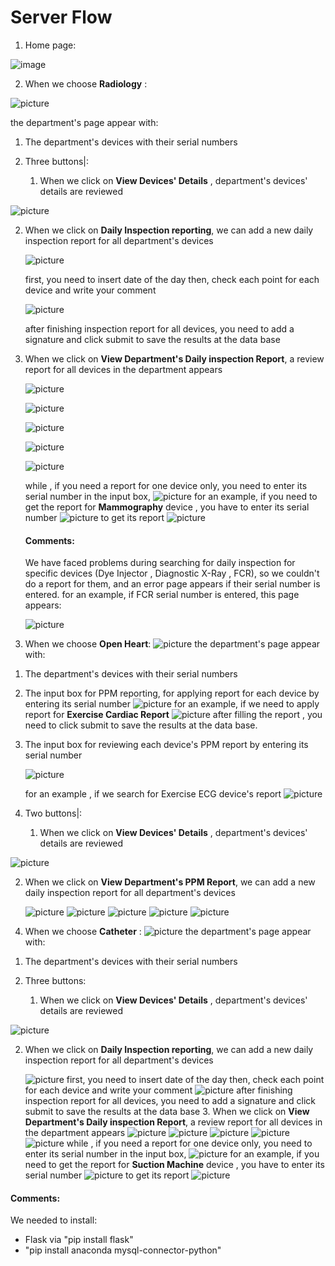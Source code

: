 # Server Flow

1) Home page:



![image](C:/Users/GEHAD/Desktop/Clinical-Project/Clinical-Project/images/screen1.PNG)



2) When we choose **Radiology** :

![picture](C:/Users/GEHAD/Desktop/Clinical-Project/Clinical-Project/images/screen2.PNG)

the department's page appear with:

1. The department's devices with their serial numbers

2. Three buttons|:

   1. When we click on **View Devices' Details** , department's devices' details are reviewed

![picture](C:/Users/GEHAD/Desktop/Clinical-Project/Clinical-Project/images/screen3.PNG)

2. When we click on **Daily Inspection reporting**, we can add a new daily inspection report for all department's devices



   ![picture](C:/Users/GEHAD/Desktop/Clinical-Project/Clinical-Project/images/screen4.PNG)

   first, you need to insert date of the day
   then, check each point for each device and write your comment

   ![picture](C:/Users/GEHAD/Desktop/Clinical-Project/Clinical-Project/images/screen5.PNG)

   after finishing inspection report for all devices, you need to add a signature and click submit to save the results at the data base

3. When we click on **View Department's Daily inspection Report**, a review report for all devices in the department appears

   ![picture](C:/Users/GEHAD/Desktop/Clinical-Project/Clinical-Project/images/screen6.PNG)

   ![picture](C:/Users/GEHAD/Desktop/Clinical-Project/Clinical-Project/images/screen7.PNG)

   ![picture](C:/Users/GEHAD/Desktop/Clinical-Project/Clinical-Project/images/screen8.PNG)

   ![picture](C:/Users/GEHAD/Desktop/Clinical-Project/Clinical-Project/images/screen9.PNG)

   ![picture](C:/Users/GEHAD/Desktop/Clinical-Project/Clinical-Project/images/screen10.PNG)

   while , if you need a report for one device only, you need to enter its serial number in the input box, 
   ![picture](C:/Users/GEHAD/Desktop/Clinical-Project/Clinical-Project/images/screen11.PNG)
   for an example, if you need to get the report for **Mammography** device , you have to enter its serial number 
   ![picture](C:/Users/GEHAD/Desktop/Clinical-Project/Clinical-Project/images/screen13.PNG)
   to get its report
   ![picture](C:/Users/GEHAD/Desktop/Clinical-Project/Clinical-Project/images/screen12.PNG)

   #### Comments:

   We have faced problems during searching for daily inspection for specific devices (Dye Injector , Diagnostic X-Ray , FCR),
   so we couldn't do a report for them, and an error page appears if their serial number is entered.
   for an example, if FCR serial number is entered, this page appears:

   ![picture](C:/Users/GEHAD/Desktop/Clinical-Project/Clinical-Project/images/error.PNG)






3) When we choose **Open Heart**:
![picture](C:/Users/GEHAD/Desktop/Clinical-Project/Clinical-Project/images/open1.PNG)
the department's page appear with:

1. The department's devices with their serial numbers

2. The input box for PPM reporting, for applying report for each device by entering its serial number
   ![picture](C:/Users/GEHAD/Desktop/Clinical-Project/Clinical-Project/images/open3.PNG)
   for an example, if we need to apply report for **Exercise Cardiac Report** 
   ![picture](C:/Users/GEHAD/Desktop/Clinical-Project/Clinical-Project/images/reportPPM.PNG)
   after filling the report , you need to click submit to save the results at the data base.



3. The input box for reviewing each device's PPM report by entering its serial number

   ![picture](C:/Users/GEHAD/Desktop/Clinical-Project/Clinical-Project/images/open4.PNG)

   for an example , if we search for Exercise ECG device's report
   ![picture](C:/Users/GEHAD/Desktop/Clinical-Project/Clinical-Project/images/open6.PNG)



4. Two buttons|:

   1. When we click on **View Devices' Details** , department's devices' details are reviewed

![picture](C:/Users/GEHAD/Desktop/Clinical-Project/Clinical-Project/images/open2.PNG)

2. When we click on **View Department's PPM Report**, we can add a new daily inspection report for all department's devices

   ![picture](C:/Users/GEHAD/Desktop/Clinical-Project/Clinical-Project/images/report1.PNG)
   ![picture](C:/Users/GEHAD/Desktop/Clinical-Project/Clinical-Project/images/report2.PNG)
   ![picture](C:/Users/GEHAD/Desktop/Clinical-Project/Clinical-Project/images/report3.PNG)
   ![picture](C:/Users/GEHAD/Desktop/Clinical-Project/Clinical-Project/images/report4.PNG)
   ![picture](C:/Users/GEHAD/Desktop/Clinical-Project/Clinical-Project/images/report5.PNG)



4) When we choose **Catheter** :
![picture](C:/Users/GEHAD/Desktop/Clinical-Project/Clinical-Project/images/catheter.PNG)
the department's page appear with:

1. The department's devices with their serial numbers

2. Three buttons:

   1. When we click on **View Devices' Details** , department's devices' details are reviewed



![picture](C:/Users/GEHAD/Desktop/Clinical-Project/Clinical-Project/images/catheter1.PNG)

2. When we click on **Daily Inspection reporting**, we can add a new daily inspection report for all department's devices

   ![picture](C:/Users/GEHAD/Desktop/Clinical-Project/Clinical-Project/images/cath1.PNG)
   first, you need to insert date of the day
   then, check each point for each device and write your comment
   ![picture](C:/Users/GEHAD/Desktop/Clinical-Project/Clinical-Project/images/cath2.PNG)
   after finishing inspection report for all devices, you need to add a signature and click submit to save the results at the data base
        3. When we click on **View Department's Daily inspection Report**, a review report for all devices in the department appears
      ![picture](C:/Users/GEHAD/Desktop/Clinical-Project/Clinical-Project/images/cath3.PNG)
      ![picture](C:/Users/GEHAD/Desktop/Clinical-Project/Clinical-Project/images/cath4.PNG)
      ![picture](C:/Users/GEHAD/Desktop/Clinical-Project/Clinical-Project/images/cath5.PNG)
      ![picture](C:/Users/GEHAD/Desktop/Clinical-Project/Clinical-Project/images/cath6.PNG)
      ![picture](C:/Users/GEHAD/Desktop/Clinical-Project/Clinical-Project/images/cath7.PNG)
        while , if you need a report for one device only, you need to enter its serial number in the input box, 
      ![picture](C:/Users/GEHAD/Desktop/Clinical-Project/Clinical-Project/images/screen11.PNG)
      for an example, if you need to get the report for **Suction Machine** device , you have to enter its serial number 
      ![picture](C:/Users/GEHAD/Desktop/Clinical-Project/Clinical-Project/images/cath8.PNG)
      to get its report
      ![picture](C:/Users/GEHAD/Desktop/Clinical-Project/Clinical-Project/images/cath9.PNG)


#### Comments:

  We needed to install:

  - Flask via "pip install flask"
  - "pip install anaconda mysql-connector-python"